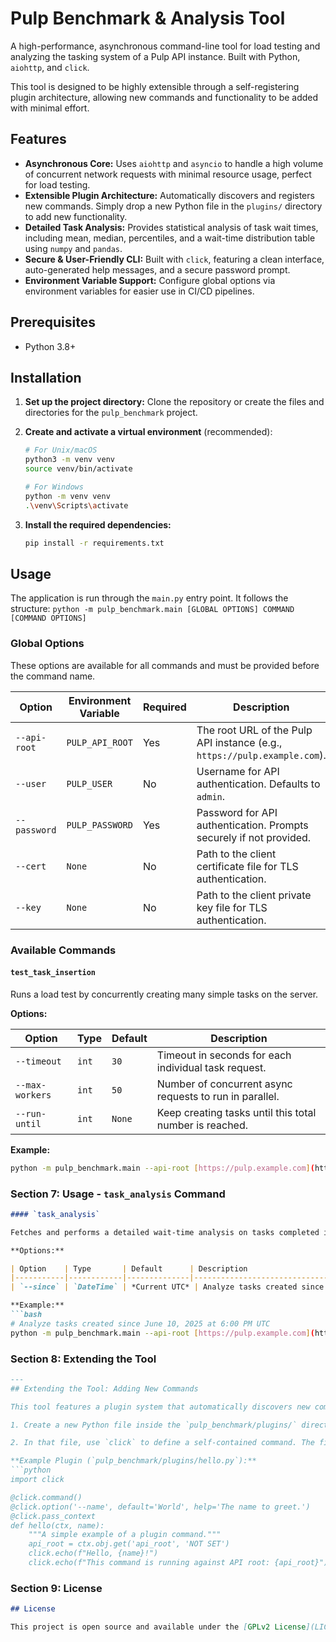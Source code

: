 # Pulp Benchmark & Analysis Tool

A high-performance, asynchronous command-line tool for load testing and analyzing the tasking system of a Pulp API instance. Built with Python, `aiohttp`, and `click`.

This tool is designed to be highly extensible through a self-registering plugin architecture, allowing new commands and functionality to be added with minimal effort.

## Features

-   **Asynchronous Core:** Uses `aiohttp` and `asyncio` to handle a high volume of concurrent network requests with minimal resource usage, perfect for load testing.
-   **Extensible Plugin Architecture:** Automatically discovers and registers new commands. Simply drop a new Python file in the `plugins/` directory to add new functionality.
-   **Detailed Task Analysis:** Provides statistical analysis of task wait times, including mean, median, percentiles, and a wait-time distribution table using `numpy` and `pandas`.
-   **Secure & User-Friendly CLI:** Built with `click`, featuring a clean interface, auto-generated help messages, and a secure password prompt.
-   **Environment Variable Support:** Configure global options via environment variables for easier use in CI/CD pipelines.

## Prerequisites

-   Python 3.8+

## Installation

1.  **Set up the project directory:** Clone the repository or create the files and directories for the `pulp_benchmark` project.

2.  **Create and activate a virtual environment** (recommended):
    ```bash
    # For Unix/macOS
    python3 -m venv venv
    source venv/bin/activate

    # For Windows
    python -m venv venv
    .\venv\Scripts\activate
    ```

3.  **Install the required dependencies:**
    ```bash
    pip install -r requirements.txt
    ```

## Usage

The application is run through the `main.py` entry point. It follows the structure:
`python -m pulp_benchmark.main [GLOBAL OPTIONS] COMMAND [COMMAND OPTIONS]`

### Global Options

These options are available for all commands and must be provided before the command name.

| Option       | Environment Variable | Required | Description                                                                |
|--------------|----------------------|----------|----------------------------------------------------------------------------|
| `--api-root` | `PULP_API_ROOT`      | Yes      | The root URL of the Pulp API instance (e.g., `https://pulp.example.com`). |
| `--user`     | `PULP_USER`          | No       | Username for API authentication. Defaults to `admin`.                      |
| `--password` | `PULP_PASSWORD`      | Yes      | Password for API authentication. Prompts securely if not provided.         |
| `--cert`     | `None`               | No       | Path to the client certificate file for TLS authentication.                |
| `--key`      | `None`               | No       | Path to the client private key file for TLS authentication.                |

### Available Commands

#### `test_task_insertion`

Runs a load test by concurrently creating many simple tasks on the server.

**Options:**

| Option            | Type  | Default | Description                                              |
|-------------------|-------|---------|----------------------------------------------------------|
| `--timeout`       | `int` | `30`      | Timeout in seconds for each individual task request.     |
| `--max-workers`   | `int` | `50`      | Number of concurrent async requests to run in parallel.  |
| `--run-until`     | `int` | `None`  | Keep creating tasks until this total number is reached.  |

**Example:**
```bash
python -m pulp_benchmark.main --api-root [https://pulp.example.com](https://pulp.example.com) test_task_insertion --max-workers 100 --run-until 5000
```

### **Section 7: Usage - `task_analysis` Command**

```markdown
#### `task_analysis`

Fetches and performs a detailed wait-time analysis on tasks completed in the system.

**Options:**

| Option    | Type       | Default      | Description                                                              |
|-----------|------------|--------------|--------------------------------------------------------------------------|
| `--since` | `DateTime` | *Current UTC* | Analyze tasks created since this timestamp. Format: `YYYY-MM-DDTHH:MM:SS`. |

**Example:**
```bash
# Analyze tasks created since June 10, 2025 at 6:00 PM UTC
python -m pulp_benchmark.main --api-root [https://pulp.example.com](https://pulp.example.com) task_analysis --since "2025-06-10T18:00:00"
```

### **Section 8: Extending the Tool**

```markdown
---
## Extending the Tool: Adding New Commands

This tool features a plugin system that automatically discovers new commands. To add your own command:

1. Create a new Python file inside the `pulp_benchmark/plugins/` directory (e.g., `pulp_benchmark/plugins/my_new_command.py`).

2. In that file, use `click` to define a self-contained command. The file must contain an object that is an instance of `click.Command`.

**Example Plugin (`pulp_benchmark/plugins/hello.py`):**
```python
import click

@click.command()
@click.option('--name', default='World', help='The name to greet.')
@click.pass_context
def hello(ctx, name):
    """A simple example of a plugin command."""
    api_root = ctx.obj.get('api_root', 'NOT SET')
    click.echo(f"Hello, {name}!")
    click.echo(f"This command is running against API root: {api_root}")
```

### **Section 9: License**

```markdown
## License

This project is open source and available under the [GPLv2 License](LICENSE).
